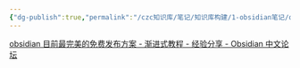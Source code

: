 ```yaml
---
{"dg-publish":true,"permalink":"/czc知识库/笔记/知识库构建/1-obsidian笔记/obsidian 发布共享 搭建网站 数字花园/","dgPassFrontmatter":true,"created":"2024-06-22T10:49:47.035+08:00","updated":"2024-12-08T11:25:09.352+08:00"}
---
```



[obsidian 目前最完美的免费发布方案 - 渐进式教程 - 经验分享 - Obsidian 中文论坛](https://forum-zh.obsidian.md/t/topic/8852)